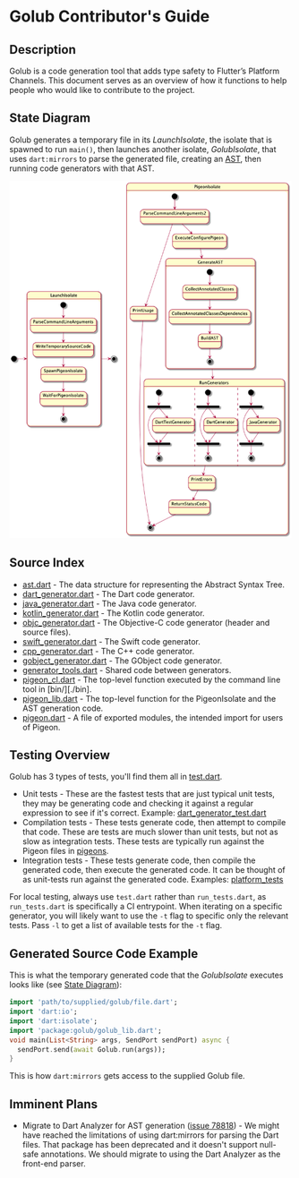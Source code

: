 # Golub Contributor's Guide

## Description

Golub is a code generation tool that adds type safety to Flutter’s Platform
Channels.  This document serves as an overview of how it functions to help
people who would like to contribute to the project.

## State Diagram

Golub generates a temporary file in its _LaunchIsolate_, the isolate that is
spawned to run `main()`, then launches another isolate, _GolubIsolate_, that
uses `dart:mirrors` to parse the generated file, creating an
[AST](https://en.wikipedia.org/wiki/Abstract_syntax_tree), then running code
generators with that AST.

![State Diagram](./doc/golub_state.png)

## Source Index

* [ast.dart](./lib/src/ast.dart) - The data structure for representing the Abstract Syntax Tree.
* [dart_generator.dart](./lib/src/dart/dart_generator.dart) - The Dart code generator.
* [java_generator.dart](./lib/src/java/java_generator.dart) - The Java code generator.
* [kotlin_generator.dart](./lib/src/kotlin/kotlin_generator.dart) - The Kotlin code generator.
* [objc_generator.dart](./lib/src/objc/objc_generator.dart) - The Objective-C code
  generator (header and source files).
* [swift_generator.dart](./lib/src/swift/swift_generator.dart) - The Swift code generator.
* [cpp_generator.dart](./lib/src/cpp/cpp_generator.dart) - The C++ code generator.
* [gobject_generator.dart](./lib/src/gobject/gobject_generator.dart) - The GObject code generator.
* [generator_tools.dart](./lib/src/generator_tools.dart) - Shared code between generators.
* [pigeon_cl.dart](./lib/src/pigeon_cl.dart) - The top-level function executed by
  the command line tool in [bin/][./bin].
* [pigeon_lib.dart](./lib/src/pigeon_lib.dart) - The top-level function for the
  PigeonIsolate and the AST generation code.
* [pigeon.dart](./lib/pigeon.dart) - A file of exported modules, the intended
  import for users of Pigeon.

## Testing Overview

Golub has 3 types of tests, you'll find them all in
[test.dart](./tool/test.dart).

* Unit tests - These are the fastest tests that are just typical unit tests,
  they may be generating code and checking it against a regular expression to
  see if it's correct.  Example:
  [dart_generator_test.dart](./test/dart_generator_test.dart)
* Compilation tests -  These tests generate code, then attempt to compile that
  code.  These are tests are much slower than unit tests, but not as slow as
  integration tests.  These tests are typically run against the Pigeon files in
  [pigeons](./pigeons).
* Integration tests - These tests generate code, then compile the generated
  code, then execute the generated code.  It can be thought of as unit-tests run
  against the generated code.  Examples: [platform_tests](./platform_tests)

For local testing, always use `test.dart` rather than `run_tests.dart`, as
`run_tests.dart` is specifically a CI entrypoint. When iterating on a specific
generator, you will likely want to use the `-t` flag to specific only the
relevant tests. Pass `-l` to get a list of available tests for the `-t` flag.

## Generated Source Code Example

This is what the temporary generated code that the _GolubIsolate_ executes
looks like (see [State Diagram](#state-diagram)):

```dart
import 'path/to/supplied/golub/file.dart';
import 'dart:io';
import 'dart:isolate';
import 'package:golub/golub_lib.dart';
void main(List<String> args, SendPort sendPort) async {
  sendPort.send(await Golub.run(args));
}
```

This is how `dart:mirrors` gets access to the supplied Golub file.

## Imminent Plans

* Migrate to Dart Analyzer for AST generation ([issue
  78818](https://github.com/flutter/flutter/issues/78818)) - We might have
  reached the limitations of using dart:mirrors for parsing the Dart files.
  That package has been deprecated and it doesn't support null-safe annotations.
  We should migrate to using the Dart Analyzer as the front-end parser.
